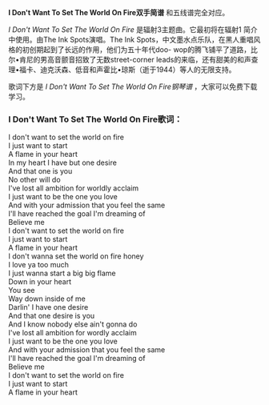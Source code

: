 

**I Don't Want To Set The World On Fire双手简谱** 和五线谱完全对应。

_I Don't Want To Set The World On Fire_ 是辐射3主题曲。它最初将在辐射1 简介中使用。由The Ink
Spots演唱。The Ink Spots，中文墨水点乐队，在黑人重唱风格的初创期起到了长远的作用，他们为五十年代doo-
wop的腾飞铺平了道路，比尔•肯尼的男高音颤音招致了无数street-corner
leads的来临，还有甜美的和声查理•福卡、迪克沃森、低音和声霍比•琼斯（逝于1944）等人的无限支持。

歌词下方是 _I Don't Want To Set The World On Fire钢琴谱_ ，大家可以免费下载学习。

### I Don't Want To Set The World On Fire歌词：

I don't want to set the world on fire  
I just want to start  
A flame in your heart  
In my heart I have but one desire  
And that one is you  
No other will do  
I've lost all ambition for worldly acclaim  
I just want to be the one you love  
And with your admission that you feel the same  
I'll have reached the goal I'm dreaming of  
Believe me  
I don't want to set the world on fire  
I just want to start  
A flame in your heart  
I don't wanna set the world on fire honey  
I love ya too much  
I just wanna start a big big flame  
Down in your heart  
You see  
Way down inside of me  
Darlin' I have one desire  
And that one desire is you  
And I know nobody else ain't gonna do  
I've lost all ambition for wordly acclaim  
I just want to be the one you love  
And with your admission that you feel the same  
I'll have reached the goal I'm dreaming of  
Believe me  
I don't want to set the world on fire  
I just want to start  
A flame in your heart

